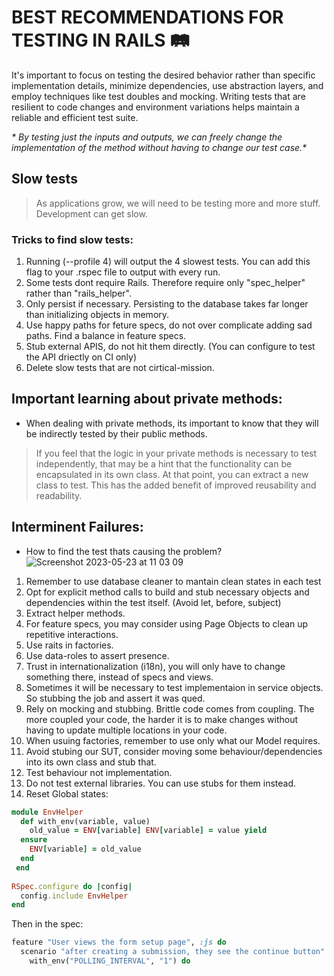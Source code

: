 # BEST RECOMMENDATIONS FOR TESTING IN RAILS 🛤️

It's important to focus on testing the desired behavior rather than specific implementation details, minimize dependencies, use abstraction layers, and employ techniques like test doubles and mocking. Writing tests that are resilient to code changes and environment variations helps maintain a reliable and efficient test suite.

_* By testing just the inputs and outputs, we can freely change the implementation of the method without having to change our test case.*_

## Slow tests
> As applications grow, we will need to be testing more and more stuff. Development can get slow.

### Tricks to find slow tests:
1. Running (--profile 4) will output the 4 slowest tests. You can add this flag to your .rspec file to output with every run. <br>
2. Some tests dont require Rails. Therefore require only "spec_helper" rather than "rails_helper".
3. Only persist if necessary. Persisting to the database takes far longer than initializing objects in memory.
4. Use happy paths for feture specs, do not over complicate adding sad paths. Find a balance in feature specs.
5. Stub external APIS, do not hit them directly. (You can configure to test the API driectly on CI only)
6. Delete slow tests that are not cirtical-mission.

## Important learning about private methods:
- When dealing with private methods, its important to know that they will be indirectly tested by their public methods. 
> If you feel that the logic in your private methods is necessary to test independently, that may be a hint that the functionality can be encapsulated in its own class. At that point, you can extract a new class to test. This has the added benefit of improved reusability and readability.


## Interminent Failures:
- How to find the test thats causing the problem?
![Screenshot 2023-05-23 at 11 03 09](https://github.com/daniel-enqz/ruby-corners-100/assets/72522628/f489a859-b3b4-40eb-bb78-0f4be8b1e83d)

1. Remember to use database cleaner to mantain clean states in each test
2. Opt for explicit method calls to build and stub necessary objects and dependencies within the test itself. (Avoid let, before, subject)
3. Extract helper methods.
4. For feature specs, you may consider using Page Objects to clean up repetitive interactions.
5. Use raits in factories.
6. Use data-roles to assert presence.
7. Trust in  internationalization (i18n), you will only have to change something there, instead of specs and views.
8. Sometimes it will be necessary to test implementaion in service objects. So stubbing the job and assert it was qued.
9. Rely on mocking and stubbing. Brittle code comes from coupling. The more coupled your code, the harder it is to make changes without having to update multiple locations in your code. 
10. When usuing factories, remember to use only what our Model requires.
11. Avoid stubing our SUT, consider moving some behaviour/dependencies into its own class and stub that.
12. Test behaviour not implementation.
13. Do not test external libraries. You can use stubs for them instead.
14. Reset Global states:

```ruby
module EnvHelper
  def with_env(variable, value)
    old_value = ENV[variable] ENV[variable] = value yield
  ensure
    ENV[variable] = old_value 
  end
 end
   
RSpec.configure do |config| 
  config.include EnvHelper
end
```
Then in the spec:
```ruby
feature "User views the form setup page", :js do
  scenario "after creating a submission, they see the continue button" do
    with_env("POLLING_INTERVAL", "1") do
```

